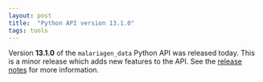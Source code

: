 ```yaml
---
layout: post
title:  "Python API version 13.1.0"
tags: tools
---
```


Version <strong>13.1.0</strong> of the `malariagen_data` Python API was
released today. This is a minor release which adds new features to the
API. See the [release
notes](https://github.com/malariagen/malariagen-data-python/releases/tag/v13.1.0)
for more information.
